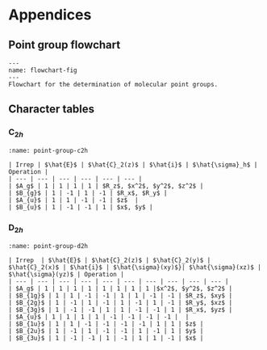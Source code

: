Appendices
==========

Point group flowchart
---------------------

```{figure} ../images/flowchart.*
---
name: flowchart-fig
---
Flowchart for the determination of molecular point groups.
```

Character tables
----------------

### C$_{2h}$

```{table} Character table for the $C_{2h}$ point group.
:name: point-group-c2h

| Irrep | $\hat{E}$ | $\hat{C}_2(z)$ | $\hat{i}$ | $\hat{\sigma}_h$ | Operation |
| --- | --- | --- | --- | --- | --- |
| $A_g$ | 1 | 1 | 1 | 1 | $R_z$, $x^2$, $y^2$, $z^2$ |
| $B_{g}$ | 1 | -1 | 1 | -1 | $R_x$, $R_y$ |
| $A_{u}$ | 1 | 1 | -1 | -1 | $z$  |
| $B_{u}$ | 1 | -1 | -1 | 1 | $x$, $y$ |
```

### D$_{2h}$

```{table} Character table for the $D_{2h}$ point group.
:name: point-group-d2h

| Irrep  | $\hat{E}$ | $\hat{C}_2(z)$ | $\hat{C}_2(y)$ | $\hat{C}_2(x)$ | $\hat{i}$ | $\hat{\sigma}(xy)$}| $\hat{\sigma}(xz)$ | $\hat{\sigma}(yz)$ | Operation |
| --- | --- | --- | --- | --- | --- | --- | --- | --- | --- |
| $A_g$ | 1 | 1 | 1 | 1 | 1 | 1 | 1 | 1 |$x^2$, $y^2$, $z^2$ |
| $B_{1g}$ | 1 | 1 | -1 | -1 | 1 | 1 | -1 | -1 | $R_z$, $xy$ |
| $B_{2g}$ | 1 | -1 | 1 | -1 | 1 | -1 | 1 | -1 | $R_y$, $xz$ |
| $B_{3g}$ | 1 | -1 | -1 | 1 | 1 | -1 | -1 | 1 | $R_x$, $yz$ |
| $A_{u}$ | 1 | 1 | 1 | 1 | -1 | -1 | -1 | -1 |  |
| $B_{1u}$ | 1 | 1 | -1 | -1 | -1 | -1 | 1 | 1 | $z$ |
| $B_{2u}$ | 1 | -1 | 1 | -1 | -1 | 1 | -1 | 1 | $y$ |
| $B_{3u}$ | 1 | -1 | -1 | 1 | -1 | 1 | 1 | -1 | $x$ |
```
